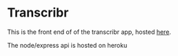 # Transcribr
This is the front end of of the transcribr app, hosted <a href="https://transcribrapp.com">here</a>.

The node/express api is hosted on heroku